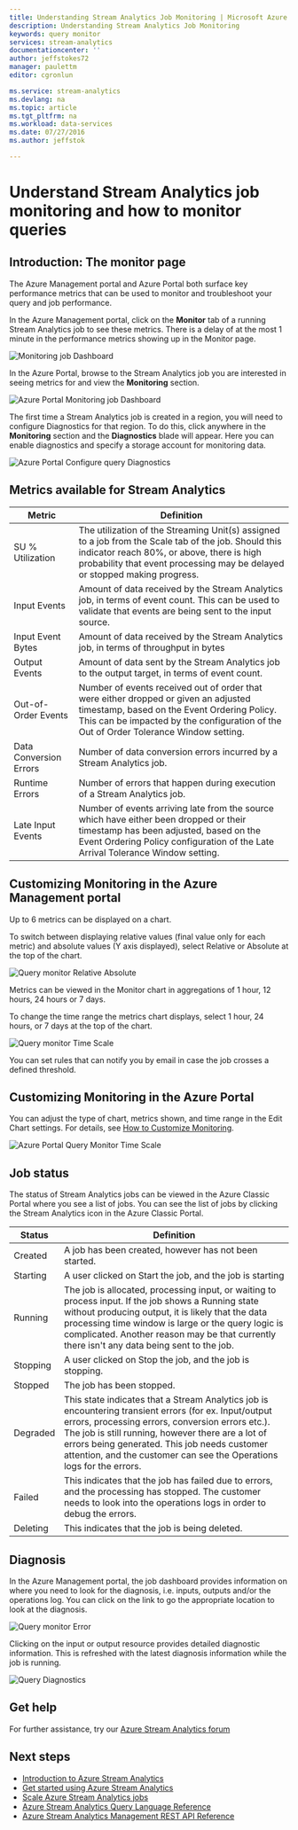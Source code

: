 ```yaml
---
title: Understanding Stream Analytics Job Monitoring | Microsoft Azure
description: Understanding Stream Analytics Job Monitoring
keywords: query monitor
services: stream-analytics
documentationcenter: ''
author: jeffstokes72
manager: paulettm
editor: cgronlun

ms.service: stream-analytics
ms.devlang: na
ms.topic: article
ms.tgt_pltfrm: na
ms.workload: data-services
ms.date: 07/27/2016
ms.author: jeffstok

---
```

# Understand Stream Analytics job monitoring and how to monitor queries
## Introduction: The monitor page
The Azure Management portal and Azure Portal both surface key performance metrics that can be used to monitor and troubleshoot your query and job performance. 

In the Azure Management portal, click on the **Monitor** tab of a running Stream Analytics job to see these metrics. There is a delay of at the most 1 minute in the performance metrics showing up in the Monitor page.  

  ![Monitoring job Dashboard](./media/stream-analytics-monitoring/01-stream-analytics-monitoring.png)  

In the Azure Portal, browse to the Stream Analytics job you are interested in seeing metrics for and view the **Monitoring** section.  

  ![Azure Portal Monitoring job Dashboard](./media/stream-analytics-monitoring/06-stream-analytics-monitoring.png)  

The first time a Stream Analytics job is created in a region, you will need to configure Diagnostics for that region. To do this, click anywhere in the **Monitoring** section and the **Diagnostics** blade will appear. Here you can enable diagnostics and specify a storage account for monitoring data.  

  ![Azure Portal Configure query Diagnostics](./media/stream-analytics-monitoring/07-stream-analytics-monitoring.png)  

## Metrics available for Stream Analytics
| Metric | Definition |
| --- | --- |
| SU % Utilization |The utilization of the Streaming Unit(s) assigned to a job from the Scale tab of the job. Should this indicator reach 80%, or above, there is high probability that event processing may be delayed or stopped making progress. |
| Input Events |Amount of data received by the Stream Analytics job, in terms of event count. This can be used to validate that events are being sent to the input source. |
| Input Event Bytes |Amount of data received by the Stream Analytics job, in terms of throughput in bytes |
| Output Events |Amount of data sent by the Stream Analytics job to the output target, in terms of event count. |
| Out-of-Order Events |Number of events received out of order that were either dropped or given an adjusted timestamp, based on the Event Ordering Policy. This can be impacted by the configuration of the Out of Order Tolerance Window setting. |
| Data Conversion Errors |Number of data conversion errors incurred by a Stream Analytics job. |
| Runtime Errors |Number of errors that happen during execution of a Stream Analytics job. |
| Late Input Events |Number of events arriving late from the source which have either been dropped or their timestamp has been adjusted, based on the Event Ordering Policy configuration of the Late Arrival Tolerance Window setting. |

## Customizing Monitoring in the Azure Management portal
Up to 6 metrics can be displayed on a chart.

To switch between displaying relative values (final value only for each metric) and absolute values (Y axis displayed), select Relative or Absolute at the top of the chart.

  ![Query monitor Relative Absolute](./media/stream-analytics-monitoring/02-stream-analytics-monitoring.png)  

Metrics can be viewed in the Monitor chart in aggregations of 1 hour, 12 hours, 24 hours or 7 days.

To change the time range the metrics chart displays, select 1 hour, 24 hours, or 7 days at the top of the chart.

  ![Query monitor Time Scale](./media/stream-analytics-monitoring/03-stream-analytics-monitoring.png)  

You can set rules that can notify you by email in case the job crosses a defined threshold. 

## Customizing Monitoring in the Azure Portal
You can adjust the type of chart, metrics shown, and time range in the Edit Chart settings. For details, see [How to Customize Monitoring](../azure-portal/insights-how-to-customize-monitoring.md).

  ![Azure Portal Query Monitor Time Scale](./media/stream-analytics-monitoring/08-stream-analytics-monitoring.png)  

## Job status
The status of Stream Analytics jobs can be viewed in the Azure Classic Portal where you see a list of jobs. You can see the list of jobs by clicking the Stream Analytics icon in the Azure Classic Portal.

| Status | Definition |
| --- | --- |
| Created |A job has been created, however has not been started. |
| Starting |A user clicked on Start the job, and the job is starting |
| Running |The job is allocated, processing input, or waiting to process input. If the job shows a Running state without producing output, it is likely that the data processing time window is large or the query logic is complicated. Another reason may be that currently there isn't any data being sent to the job. |
| Stopping |A user clicked on Stop the job, and the job is stopping. |
| Stopped |The job has been stopped. |
| Degraded |This state indicates that a Stream Analytics job is encountering transient errors (for ex. Input/output errors, processing errors, conversion errors etc.). The job is still running, however there are a lot of errors being generated. This job needs customer attention, and the customer can see the Operations logs for the errors. |
| Failed |This indicates that the job has failed due to errors, and the processing has stopped. The customer needs to look into the operations logs in order to debug the errors. |
| Deleting |This indicates that the job is being deleted. |

## Diagnosis
In the Azure Management portal, the job dashboard provides information on where you need to look for the diagnosis, i.e. inputs, outputs and/or the operations log. You can click on the link to go the appropriate location to look at the diagnosis.

  ![Query monitor Error](./media/stream-analytics-monitoring/04-stream-analytics-monitoring.png)  

Clicking on the input or output resource provides detailed diagnostic information. This is refreshed with the latest diagnosis information while the job is running.

  ![Query Diagnostics](./media/stream-analytics-monitoring/05-stream-analytics-monitoring.png)  

## Get help
For further assistance, try our [Azure Stream Analytics forum](https://social.msdn.microsoft.com/Forums/en-US/home?forum=AzureStreamAnalytics)

## Next steps
* [Introduction to Azure Stream Analytics](stream-analytics-introduction.md)
* [Get started using Azure Stream Analytics](stream-analytics-get-started.md)
* [Scale Azure Stream Analytics jobs](stream-analytics-scale-jobs.md)
* [Azure Stream Analytics Query Language Reference](https://msdn.microsoft.com/library/azure/dn834998.aspx)
* [Azure Stream Analytics Management REST API Reference](https://msdn.microsoft.com/library/azure/dn835031.aspx)


